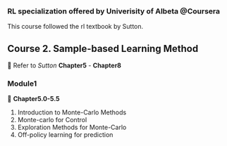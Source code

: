 ### RL specialization offered by Univerisity of Albeta @Coursera

This course followed the rl textbook by Sutton. 

## Course 2. Sample-based Learning Method

🔗 Refer to _Sutton_ **Chapter5** - **Chapter8**

### Module1 

🔗 **Chapter5.0-5.5**

1. Introduction to Monte-Carlo Methods
2. Monte-carlo for Control
3. Exploration Methods for Monte-Carlo
4. Off-policy learning for prediction





